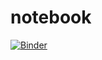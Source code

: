# notebook

[![Binder](https://mybinder.org/badge_logo.svg)](https://mybinder.org/v2/gh/tlambert03/notebook/master?urlpath=lab)